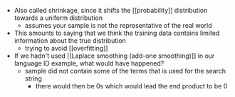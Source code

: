 - Also called shrinkage, since it shifts the [[probability]] distribution towards a uniform distribution
	- assumes your sample is not the representative of the real world
- This amounts to saying that we think the training data contains limited information about the true distribution
	- trying to avoid [[overfitting]]
- If we hadn't used [[Laplace smoothing (add-one smoothing)]] in our language ID example, what would have happened?
	- sample did not contain some of the terms that is used for the search string
		- there would then be 0s which would lead the end product to be 0
